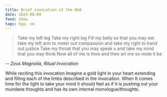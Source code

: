 ```yaml
---
title: Brief invocation of the HGA
date: 2023-08-09
feed: show
tags: hga, zm
---
```


>Take my left leg Take my right leg 
>Fill my belly so that you may eat 
>take my left arm to meter out compassion 
>and take my right to hand out justice 
>Take my throat that you may speak s
>and take my mind that you may think
>Now all of me is thee and thee art me
>so mote it be

-- *Zeus Magnolia, Ritual Invocation*

While reciting this invocation Imagine a gold light in your heart extending and filling each of the limbs described in the invocation. When It comes time for the light to take your mind it should feel as if it is pushing out your mundane thoughts and has its own internal monologue/thoughts.